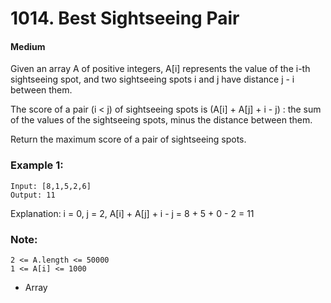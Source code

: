 # 1014. Best Sightseeing Pair
#### Medium

Given an array A of positive integers, A[i] represents the value of the i-th sightseeing spot, and two sightseeing spots i and j have distance j - i between them.

The score of a pair (i < j) of sightseeing spots is (A[i] + A[j] + i - j) : the sum of the values of the sightseeing spots, minus the distance between them.

Return the maximum score of a pair of sightseeing spots.

 

### Example 1:
```
Input: [8,1,5,2,6]
Output: 11
```
Explanation: i = 0, j = 2, A[i] + A[j] + i - j = 8 + 5 + 0 - 2 = 11
 

### Note:

```
2 <= A.length <= 50000
1 <= A[i] <= 1000
```

* Array